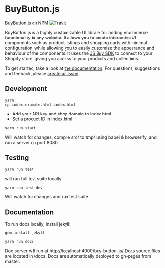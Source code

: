 # BuyButton.js

[BuyButton.js on NPM](https://www.npmjs.com/package/@shopify/buy-button-js)
[![Travis](https://travis-ci.com/Shopify/buy-button-js.svg?branch=master)](https://travis-ci.com/Shopify/buy-button-js)

BuyButton.js is a highly customizable UI library for adding ecommerce functionality to any website. It allows you to create interactive UI components such as product listings and shopping carts with minimal configuration, while allowing you to easily customize the appearance and behaviour of the components.
It uses the [JS Buy SDK](http://shopify.github.io/js-buy-sdk/) to connect to your Shopify store, giving you access to your products and collections.

To get started, take a look at [the documentation](http://shopify.github.io/buy-button-js/).
For questions, suggestions and feeback, please <a href="https://github.com/Shopify/buy-button-js/issues">create an issue</a>.

## Development

```
yarn
cp index.example.html index.html
```

- Add your API key and shop domain to index.html
- Set a product ID in index.html

```
yarn run start

```

Will watch for changes, compile src/ to tmp/ using babel & browserify, and run a server on port 8080.

## Testing

```
yarn run test
```

will run full test suite locally

```
yarn run test-dev
```

Will watch for changes and run test suite.

## Documentation

To run docs locally, install jekyll:

```
gem install jekyll
```

```
yarn run docs
```

Doc server will run at http://localhost:4000/buy-button-js/
Docs source files are located in /docs.
Docs are automatically deployed to gh-pages from master.
